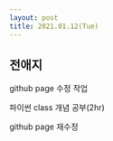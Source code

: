 ```yaml
---
layout: post
title: 2021.01.12(Tue)
---
```


## 전애지

github page 수정 작업

파이썬 class 개념 공부(2hr)

github page 재수정
